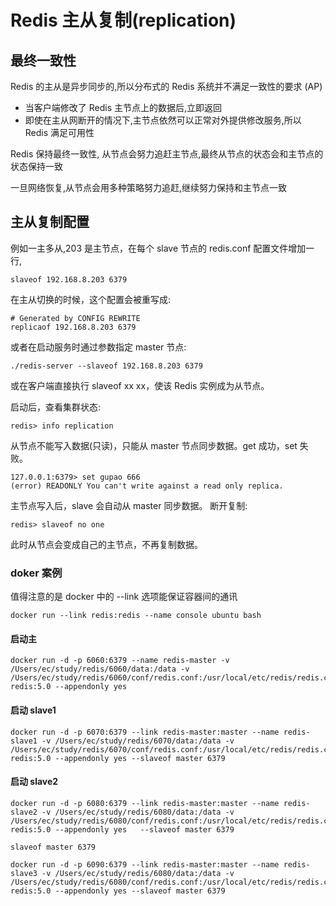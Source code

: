 # Redis 主从复制(replication)

## 最终一致性

Redis 的主从是异步同步的,所以分布式的 Redis 系统并不满足一致性的要求 (AP)

- 当客户端修改了 Redis 主节点上的数据后,立即返回
- 即使在主从网断开的情况下,主节点依然可以正常对外提供修改服务,所以 Redis 满足可用性

Redis 保持最终一致性, 从节点会努力追赶主节点,最终从节点的状态会和主节点的状态保持一致

一旦网络恢复,从节点会用多种策略努力追赶,继续努力保持和主节点一致

## 主从复制配置

例如一主多从,203 是主节点，在每个 slave 节点的 redis.conf 配置文件增加一行,

```
slaveof 192.168.8.203 6379
```

在主从切换的时候，这个配置会被重写成:

```
# Generated by CONFIG REWRITE
replicaof 192.168.8.203 6379
```

或者在启动服务时通过参数指定 master 节点:

```
./redis-server --slaveof 192.168.8.203 6379
```

或在客户端直接执行 slaveof xx xx，使该 Redis 实例成为从节点。

启动后，查看集群状态:

```
redis> info replication
```

从节点不能写入数据(只读)，只能从 master 节点同步数据。get 成功，set 失败。

```
127.0.0.1:6379> set gupao 666
(error) READONLY You can't write against a read only replica.
```

主节点写入后，slave 会自动从 master 同步数据。 断开复制:

```
redis> slaveof no one
```

 此时从节点会变成自己的主节点，不再复制数据。

### doker 案例

值得注意的是 docker 中的 --link 选项能保证容器间的通讯

```
docker run --link redis:redis --name console ubuntu bash
```

#### 启动主

```
docker run -d -p 6060:6379 --name redis-master -v /Users/ec/study/redis/6060/data:/data -v /Users/ec/study/redis/6060/conf/redis.conf:/usr/local/etc/redis/redis.conf redis:5.0 --appendonly yes 

```

#### 启动 slave1

```
docker run -d -p 6070:6379 --link redis-master:master --name redis-slave1 -v /Users/ec/study/redis/6070/data:/data -v /Users/ec/study/redis/6070/conf/redis.conf:/usr/local/etc/redis/redis.conf redis:5.0 --appendonly yes --slaveof master 6379
```

#### 启动 slave2

```
docker run -d -p 6080:6379 --link redis-master:master --name redis-slave2 -v /Users/ec/study/redis/6080/data:/data -v /Users/ec/study/redis/6080/conf/redis.conf:/usr/local/etc/redis/redis.conf redis:5.0 --appendonly yes   --slaveof master 6379
```

```
slaveof master 6379
```

```
docker run -d -p 6090:6379 --link redis-master:master --name redis-slave3 -v /Users/ec/study/redis/6080/data:/data -v /Users/ec/study/redis/6080/conf/redis.conf:/usr/local/etc/redis/redis.conf redis:5.0 --appendonly yes --slaveof master 6379
```

